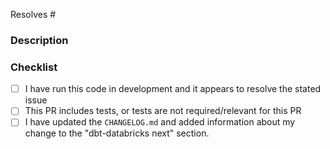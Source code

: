 <!-- Please review our pull request review process in CONTRIBUTING.md before your proceed. -->

Resolves #

<!---
  Include the number of the issue addressed by this PR above if applicable.
  
  Example:
    resolves #1234

  Please review our pull request review process in CONTRIBUTING.md before your proceed.
-->

### Description

<!--- Describe the Pull Request here -->

### Checklist

- [ ] I have run this code in development and it appears to resolve the stated issue
- [ ] This PR includes tests, or tests are not required/relevant for this PR
- [ ] I have updated the `CHANGELOG.md` and added information about my change to the "dbt-databricks next" section.

